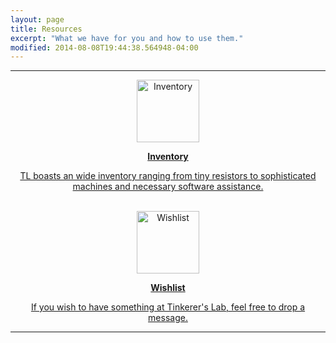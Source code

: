 ```yaml
---
layout: page
title: Resources
excerpt: "What we have for you and how to use them."
modified: 2014-08-08T19:44:38.564948-04:00
---
```


---

<center>
	<a href="{{ site.url }}/resources/inventory">
		<img src="{{ site.url }}/images/inventory.png" alt="Inventory" height="100" width="100">
		<p><b>Inventory</b></p>
		<p>TL boasts an wide inventory ranging from tiny resistors to sophisticated machines and necessary software assistance.</p>
	</a>
	<br>
	<!--<a href="{{ site.url }}/resources/documentation">
<img src="/images/documentation.png" alt="Equipment Documentation" height="100" width="100">
					<p><b>Equipment Documentation</b></p>
					<p>Support documents for some of the equipments have been prepared by generous inputs of lab users, to assist other users.</p>
	</a>	
	<br>-->
	<a href="{{ site.url }}/resources/wishlist">
<img src="{{ site.url }}/images/wishlist.png" alt="Wishlist" height="100" width="100">
					<p><b>Wishlist</b></p>
					<p>If you wish to have something at Tinkerer's Lab, feel free to drop a message.</p>
	</a>
</center>

---
